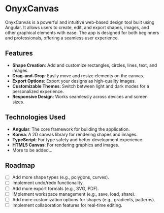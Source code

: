 # OnyxCanvas

OnyxCanvas is a powerful and intuitive web-based design tool built using Angular. It allows users to create, edit, and export shapes, images, and other graphical elements with ease. The app is designed for both beginners and professionals, offering a seamless user experience.

## Features

- **Shape Creation**: Add and customize rectangles, circles, lines, text, and images.
- **Drag-and-Drop**: Easily move and resize elements on the canvas.
- **Export Options**: Export your designs as high-quality images.
- **Customizable Themes**: Switch between light and dark modes for a personalized experience.
- **Responsive Design**: Works seamlessly across devices and screen sizes.

## Technologies Used
- **Angular**: The core framework for building the application.
- **Konva**: A 2D canvas library for rendering shapes and images.
- **TypeScript**: For type safety and better development experience.
- **HTML5 Canvas**: For rendering graphics and images.
- More to be added...

## Roadmap
- [ ] Add more shape types (e.g., polygons, curves).
- [ ] Implement undo/redo functionality.
- [ ] Add more export formats (e.g., SVG, PDF).
- [ ] IMplement workspace management (e.g., save, load, share).
- [ ] Add more customization options for shapes (e.g., gradients, patterns).
- [ ] Implement collaboration features for real-time editing.
